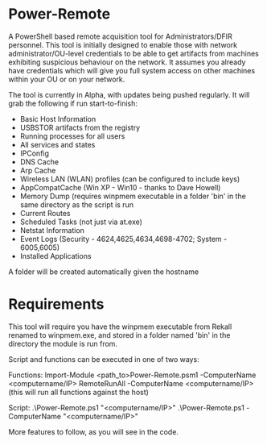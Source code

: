 # Power-Remote
A PowerShell based remote acquisition tool for Administrators/DFIR personnel.
This tool is initially designed to enable those with network administrator/OU-level credentials to be able to get artifacts from machines exhibiting suspicious behaviour on the network.
It assumes you already have credentials which will give you full system access on other machines within your OU or on your network.

The tool is currently in Alpha, with updates being pushed regularly.
It will grab the following if run start-to-finish:

- Basic Host Information
- USBSTOR artifacts from the registry
- Running processes for all users
- All services and states
- IPConfig
- DNS Cache
- Arp Cache
- Wireless LAN (WLAN) profiles (can be configured to include keys)
- AppCompatCache (Win XP - Win10 - thanks to Dave Howell)
- Memory Dump (requires winpmem executable in a folder 'bin' in the same directory as the script is run
- Current Routes
- Scheduled Tasks (not just via at.exe)
- Netstat Information
- Event Logs (Security - 4624,4625,4634,4698-4702; System - 6005,6005)
- Installed Applications

A folder will be created automatically given the hostname 
# Requirements
This tool will require you have the winpmem executable from Rekall renamed to winpmem.exe, and stored in a folder named 'bin' in the directory the module is run from.

Script and functions can be executed in one of two ways:

Functions:
Import-Module <path_to>Power-Remote.psm1
<function> -ComputerName <computername/IP>
RemoteRunAll -ComputerName <computername/IP> (this will run all functions against the host)
  
Script:
.\Power-Remote.ps1 "<computername/IP>"
.\Power-Remote.ps1 -ComputerName "<computername/IP>"

More features to follow, as you will see in the code.
